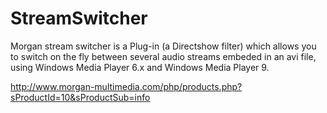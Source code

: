 # StreamSwitcher
Morgan stream switcher is a Plug-in (a Directshow filter) which allows you to switch on the fly between several audio streams embeded in an avi file, using Windows Media Player 6.x and Windows Media Player 9.

http://www.morgan-multimedia.com/php/products.php?sProductId=10&sProductSub=info
